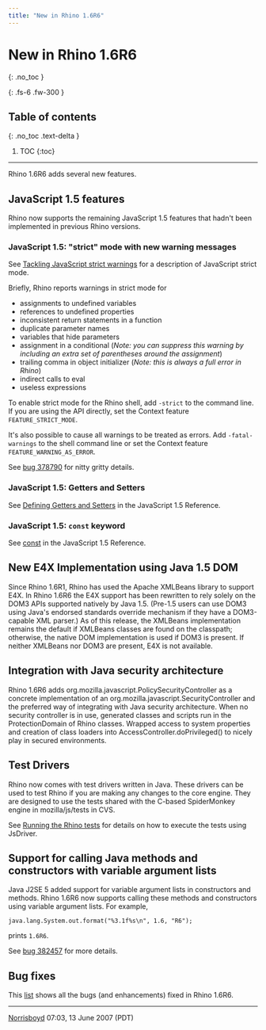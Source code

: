 ```yaml
---
title: "New in Rhino 1.6R6"
---
```

# New in Rhino 1.6R6
{: .no_toc }

{: .fs-6 .fw-300 }

## Table of contents
{: .no_toc .text-delta }

1. TOC
{:toc}

---
Rhino 1.6R6 adds several new features.

## JavaScript 1.5 features

Rhino now supports the remaining JavaScript 1.5 features that hadn't been implemented in previous Rhino versions.

### JavaScript 1.5: "strict" mode with new warning messages

See [Tackling JavaScript strict warnings](https://www.javascriptkit.com/javatutors/serror.shtml) for a description of JavaScript strict mode.

Briefly, Rhino reports warnings in strict mode for

- assignments to undefined variables
- references to undefined properties
- inconsistent return statements in a function
- duplicate parameter names
- variables that hide parameters
- assignment in a conditional (_Note: you can suppress this warning by including an extra set of parentheses around the assignment_)
- trailing comma in object initializer (_Note: this is always a full error in Rhino_)
- indirect calls to eval
- useless expressions

To enable strict mode for the Rhino shell, add `-strict` to the command line. If you are using the API directly, set the Context feature `FEATURE_STRICT_MODE`.

It's also possible to cause all warnings to be treated as errors. Add `-fatal-warnings` to the shell command line or set the Context feature `FEATURE_WARNING_AS_ERROR`.

See [bug 378790](https://bugzilla.mozilla.org/show_bug.cgi?id=378790) for nitty gritty details.

### JavaScript 1.5: Getters and Setters

See [Defining Getters and Setters](https://developer.mozilla.org/en-US/docs/JavaScript/Guide/Working_with_Objects#Defining_getters_and_setters) in the JavaScript 1.5 Reference.

### JavaScript 1.5: `const` keyword

See [const](https://developer.mozilla.org/en-US/docs/JavaScript/Reference/Statements/const) in the JavaScript 1.5 Reference.

## New E4X Implementation using Java 1.5 DOM

Since Rhino 1.6R1, Rhino has used the Apache XMLBeans library to support E4X. In Rhino 1.6R6 the E4X support has been rewritten to rely solely on the DOM3 APIs supported natively by Java 1.5. (Pre-1.5 users can use DOM3 using Java's endorsed standards override mechanism if they have a DOM3-capable XML parser.) As of this release, the XMLBeans implementation remains the default if XMLBeans classes are found on the classpath; otherwise, the native DOM implementation is used if DOM3 is present. If neither XMLBeans nor DOM3 are present, E4X is not available.

## Integration with Java security architecture

Rhino 1.6R6 adds org.mozilla.javascript.PolicySecurityController as a concrete implementation of an org.mozilla.javascript.SecurityController and the preferred way of integrating with Java security architecture. When no security controller is in use, generated classes and scripts run in the ProtectionDomain of Rhino classes. Wrapped access to system properties and creation of class loaders into AccessController.doPrivileged() to nicely play in secured environments.

## Test Drivers

Rhino now comes with test drivers written in Java. These drivers can be used to test Rhino if you are making any changes to the core engine. They are designed to use the tests shared with the C-based SpiderMonkey engine in mozilla/js/tests in CVS.

See [Running the Rhino tests](running_the_rhino_tests.md) for details on how to execute the tests using JsDriver.

## Support for calling Java methods and constructors with variable argument lists

Java J2SE 5 added support for variable argument lists in constructors and methods. Rhino 1.6R6 now supports calling these methods and constructors using variable argument lists. For example,

```
java.lang.System.out.format("%3.1f%s\n", 1.6, "R6");
```

prints `1.6R6`.

See [bug 382457](https://bugzilla.mozilla.org/show_bug.cgi?id=382457) for more details.

## Bug fixes

This [list](https://bugzilla.mozilla.org/buglist.cgi?query_format=advanced&short_desc_type=allwordssubstr&short_desc=&product=Rhino&target_milestone=1.6R6&long_desc_type=substring&long_desc=&bug_file_loc_type=allwordssubstr&bug_file_loc=&status_whiteboard_type=allwordssubstr&status_whiteboard=&keywords_type=allwords&keywords=&bug_status=RESOLVED&bug_status=VERIFIED&bug_status=CLOSED&resolution=FIXED&emailassigned_to1=1&emailtype1=exact&email1=&emailassigned_to2=1&emailreporter2=1&emailqa_contact2=1&emailtype2=exact&email2=&bugidtype=include&bug_id=&votes=&chfieldfrom=&chfieldto=Now&chfieldvalue=&cmdtype=doit&order=Reuse+same+sort+as+last+time&field0-0-0=noop&type0-0-0=noop&value0-0-0=|bug) shows all the bugs (and enhancements) fixed in Rhino 1.6R6.

---

[Norrisboyd](/user:norrisboyd) 07:03, 13 June 2007 (PDT)